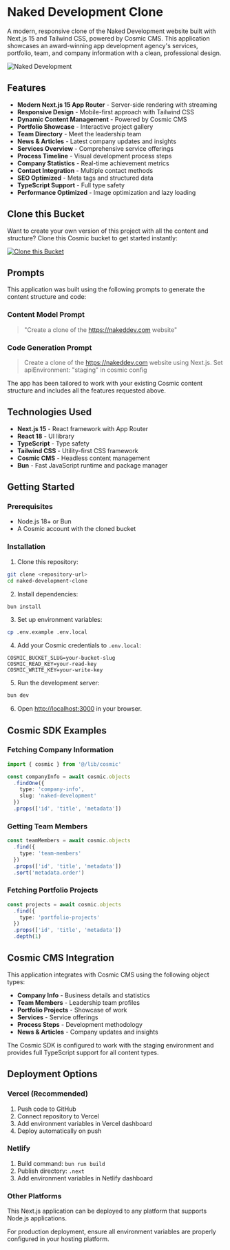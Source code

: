 # Naked Development Clone

A modern, responsive clone of the Naked Development website built with Next.js 15 and Tailwind CSS, powered by Cosmic CMS. This application showcases an award-winning app development agency's services, portfolio, team, and company information with a clean, professional design.

![Naked Development](https://imgix.cosmicjs.com/b34c6b20-5cf8-11f0-a051-23c10f41277a-photo-1559136555-9303baea8ebd-1752088366929.jpg?w=1200&h=400&fit=crop&auto=format,compress)

## Features

- **Modern Next.js 15 App Router** - Server-side rendering with streaming
- **Responsive Design** - Mobile-first approach with Tailwind CSS
- **Dynamic Content Management** - Powered by Cosmic CMS
- **Portfolio Showcase** - Interactive project gallery
- **Team Directory** - Meet the leadership team
- **News & Articles** - Latest company updates and insights
- **Services Overview** - Comprehensive service offerings
- **Process Timeline** - Visual development process steps
- **Company Statistics** - Real-time achievement metrics
- **Contact Integration** - Multiple contact methods
- **SEO Optimized** - Meta tags and structured data
- **TypeScript Support** - Full type safety
- **Performance Optimized** - Image optimization and lazy loading

## Clone this Bucket

Want to create your own version of this project with all the content and structure? Clone this Cosmic bucket to get started instantly:

[![Clone this Bucket](https://img.shields.io/badge/Clone%20this%20Bucket-4F46E5?style=for-the-badge&logo=cosmic&logoColor=white)](http://localhost:3040/projects/new?clone_bucket=naked-dev-production)

## Prompts

This application was built using the following prompts to generate the content structure and code:

### Content Model Prompt

> "Create a clone of the https://nakeddev.com website"

### Code Generation Prompt

> Create a clone of the https://nakeddev.com website using Next.js. Set apiEnvironment: "staging" in cosmic config

The app has been tailored to work with your existing Cosmic content structure and includes all the features requested above.

## Technologies Used

- **Next.js 15** - React framework with App Router
- **React 18** - UI library
- **TypeScript** - Type safety
- **Tailwind CSS** - Utility-first CSS framework
- **Cosmic CMS** - Headless content management
- **Bun** - Fast JavaScript runtime and package manager

## Getting Started

### Prerequisites

- Node.js 18+ or Bun
- A Cosmic account with the cloned bucket

### Installation

1. Clone this repository:
```bash
git clone <repository-url>
cd naked-development-clone
```

2. Install dependencies:
```bash
bun install
```

3. Set up environment variables:
```bash
cp .env.example .env.local
```

4. Add your Cosmic credentials to `.env.local`:
```env
COSMIC_BUCKET_SLUG=your-bucket-slug
COSMIC_READ_KEY=your-read-key
COSMIC_WRITE_KEY=your-write-key
```

5. Run the development server:
```bash
bun dev
```

6. Open [http://localhost:3000](http://localhost:3000) in your browser.

## Cosmic SDK Examples

### Fetching Company Information
```typescript
import { cosmic } from '@/lib/cosmic'

const companyInfo = await cosmic.objects
  .findOne({
    type: 'company-info',
    slug: 'naked-development'
  })
  .props(['id', 'title', 'metadata'])
```

### Getting Team Members
```typescript
const teamMembers = await cosmic.objects
  .find({
    type: 'team-members'
  })
  .props(['id', 'title', 'metadata'])
  .sort('metadata.order')
```

### Fetching Portfolio Projects
```typescript
const projects = await cosmic.objects
  .find({
    type: 'portfolio-projects'
  })
  .props(['id', 'title', 'metadata'])
  .depth(1)
```

## Cosmic CMS Integration

This application integrates with Cosmic CMS using the following object types:

- **Company Info** - Business details and statistics
- **Team Members** - Leadership team profiles
- **Portfolio Projects** - Showcase of work
- **Services** - Service offerings
- **Process Steps** - Development methodology
- **News & Articles** - Company updates and insights

The Cosmic SDK is configured to work with the staging environment and provides full TypeScript support for all content types.

## Deployment Options

### Vercel (Recommended)
1. Push code to GitHub
2. Connect repository to Vercel
3. Add environment variables in Vercel dashboard
4. Deploy automatically on push

### Netlify
1. Build command: `bun run build`
2. Publish directory: `.next`
3. Add environment variables in Netlify dashboard

### Other Platforms
This Next.js application can be deployed to any platform that supports Node.js applications.

For production deployment, ensure all environment variables are properly configured in your hosting platform.

<!-- README_END -->